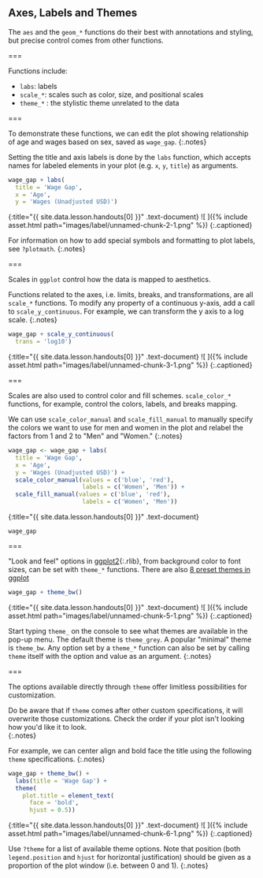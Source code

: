 ---
---



## Axes, Labels and Themes

The `aes` and the `geom_*` functions do their best with annotations and styling,
but precise control comes from other functions. 

===

Functions include:

- `labs`: labels
- `scale_*`: scales such as color, size, and positional scales
- `theme_*` : the stylistic theme unrelated to the data

===

To demonstrate these functions, we can edit the plot showing relationship of age and wages based on sex, saved as `wage_gap`. 
{:.notes}

Setting the title and axis labels is done by the `labs` function, which accepts names for
labeled elements in your plot (e.g. `x`, `y`, `title`) as arguments.



~~~r
wage_gap + labs(
  title = 'Wage Gap',
  x = 'Age',
  y = 'Wages (Unadjusted USD)')
~~~
{:title="{{ site.data.lesson.handouts[0] }}" .text-document}
![ ]({% include asset.html path="images/label/unnamed-chunk-2-1.png" %})
{:.captioned}

For information on how to add special symbols and formatting to plot labels, see
`?plotmath`.
{:.notes}

===

Scales in `ggplot` control how the data is mapped to aesthetics. 

Functions related to the axes, i.e.  limits, breaks, and transformations,
are all `scale_*` functions. To modify any property of a continuous y-axis, add
a call to `scale_y_continuous`. For example, we can transform the y axis to a log scale.
{:.notes}



~~~r
wage_gap + scale_y_continuous(
  trans = 'log10')
~~~
{:title="{{ site.data.lesson.handouts[0] }}" .text-document}
![ ]({% include asset.html path="images/label/unnamed-chunk-3-1.png" %})
{:.captioned}

===

Scales are also used to control color and fill schemes. `scale_color_*` functions, for example, control the colors, labels, and breaks mapping.

We can use `scale_color_manual` and `scale_fill_manual` to manually specify the colors we want to use for men and women in the plot and relabel the factors from 1 and 2 to "Men" and "Women."
{:.notes}




~~~r
wage_gap <- wage_gap + labs(
  title = 'Wage Gap',
  x = 'Age',
  y = 'Wages (Unadjusted USD)') + 
  scale_color_manual(values = c('blue', 'red'), 
                     labels = c('Women', 'Men')) + 
  scale_fill_manual(values = c('blue', 'red'), 
                     labels = c('Women', 'Men')) 
~~~
{:title="{{ site.data.lesson.handouts[0] }}" .text-document}


```
wage_gap
```
===

"Look and feel" options in [ggplot2](){:.rlib}, from background color to font
sizes, can be set with `theme_*` functions. There are also [8 preset themes in ggplot](https://ggplot2.tidyverse.org/reference/ggtheme.html)



~~~r
wage_gap + theme_bw()
~~~
{:title="{{ site.data.lesson.handouts[0] }}" .text-document}
![ ]({% include asset.html path="images/label/unnamed-chunk-5-1.png" %})
{:.captioned}

Start typing `theme_` on the console to see what themes are available in the
pop-up menu. The default theme is `theme_grey`. A popular "minimal" theme is
`theme_bw`. Any option set by a `theme_*` function can also be set by calling
`theme` itself with the option and value as an argument.
{:.notes}

===

The options available directly through `theme` offer limitless possibilities
for customization.

Do be aware that if `theme` comes after other custom specifications, it will overwrite
those customizations.  Check the order if your plot isn't looking how you'd like it to look.  
{:.notes}

For example, we can center align and bold face the title using the following `theme` specifications.
{:.notes}



~~~r
wage_gap + theme_bw() +
  labs(title = 'Wage Gap') +
  theme(
    plot.title = element_text(
      face = 'bold',
      hjust = 0.5))
~~~
{:title="{{ site.data.lesson.handouts[0] }}" .text-document}
![ ]({% include asset.html path="images/label/unnamed-chunk-6-1.png" %})
{:.captioned}

Use `?theme` for a list of available theme options. Note that position (both
`legend.position` and `hjust` for horizontal justification) should be given as a
proportion of the plot window (i.e. between 0 and 1).
{:.notes}

